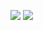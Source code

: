[![](https://img.shields.io/badge/LinkedIn-blue)](https://www.linkedin.com/in/thuy-phuong-nguyen-lam-13aa22216/)
[![](https://img.shields.io/badge/Gmail-nguyenlamthuyphuong25@gmail.com-red)](mailto:nguyenlamthuyphuong25@gmail.com)
